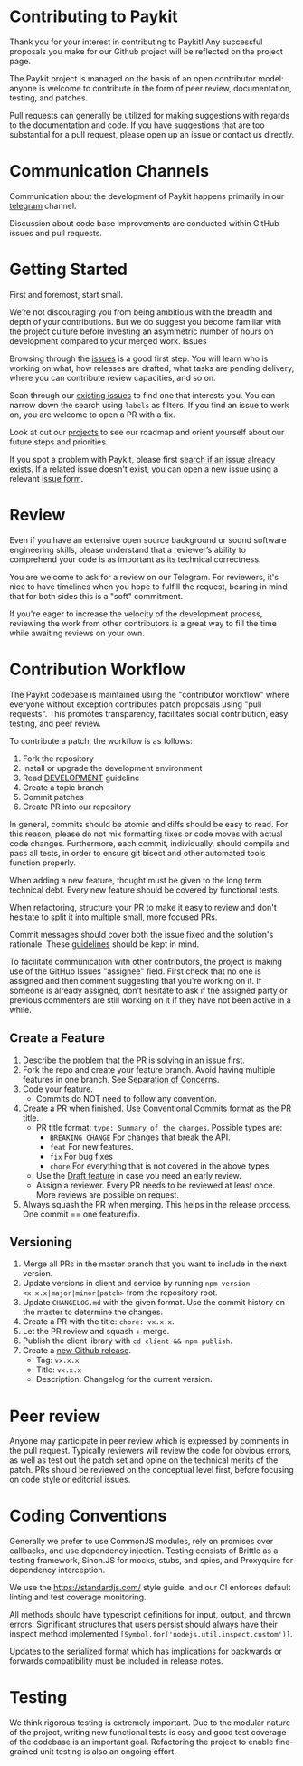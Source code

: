 # Contributing to Paykit
Thank you for your interest in contributing to Paykit! Any successful proposals you make for our Github project will be reflected on the project page.

The Paykit project is managed on the basis of an open contributor model: anyone is welcome to contribute in the form of peer review, documentation, testing, and patches.

Pull requests can generally be utilized for making suggestions with regards to the documentation and code. If you have suggestions that are too substantial for a pull request, please open up an issue or contact us directly.  

# Communication Channels
Communication about the development of Paykit happens primarily in our [telegram](https://t.me/synonym_to) channel.

Discussion about code base improvements are conducted within GitHub issues and pull requests.

# Getting Started
First and foremost, start small.

We’re not discouraging you from being ambitious with the breadth and depth of your contributions. But we do suggest you become familiar with the project culture before investing an asymmetric number of hours on development compared to your merged work.
Issues

Browsing through the [issues](https://github.com/slashtags/paykit/issues) is a good first step. You will learn who is working on what, how releases are drafted, what tasks are pending delivery, where you can contribute review capacities, and so on. 

Scan through our [existing issues](https://github.com/github/docs/issues) to find one that interests you. You can narrow down the search using `labels` as filters. If you find an issue to work on, you are welcome to open a PR with a fix.

Look at out our [projects](https://github.com/orgs/slashtags/projects) to see our roadmap and orient yourself about our future steps and priorities.

If you spot a problem with Paykit, please first [search if an issue already exists](https://docs.github.com/en/github/searching-for-information-on-github/searching-on-github/searching-issues-and-pull-requests#search-by-the-title-body-or-comments). If a related issue doesn't exist, you can open a new issue using a relevant [issue form](https://github.com/github/docs/issues/new/choose).

# Review
Even if you have an extensive open source background or sound software engineering skills, please understand that a reviewer’s ability to comprehend your code is as important as its technical correctness.

You are welcome to ask for a review on our Telegram. For reviewers, it's nice to have timelines when you hope to fulfill the request, bearing in mind that for both sides this is a "soft" commitment.

If you're eager to increase the velocity of the development process, reviewing the work from other contributors is a great way to fill the time while awaiting reviews on your own.

# Contribution Workflow
The Paykit codebase is maintained using the "contributor workflow" where everyone without exception contributes patch proposals using "pull requests". This promotes transparency, facilitates social contribution, easy testing, and peer review.

To contribute a patch, the workflow is as follows:

1. Fork the repository
2. Install or upgrade the development environment
3. Read [DEVELOPMENT](./DEVELOPMENT.md) guideline
3. Create a topic branch
4. Commit patches
5. Create PR into our repository

In general, commits should be atomic and diffs should be easy to read. For this reason, please do not mix formatting fixes or code moves with actual code changes. Furthermore, each commit, individually, should compile and pass all tests, in order to ensure git bisect and other automated tools function properly.

When adding a new feature, thought must be given to the long term technical debt. Every new feature should be covered by functional tests.

When refactoring, structure your PR to make it easy to review and don't hesitate to split it into multiple small, more focused PRs.

Commit messages should cover both the issue fixed and the solution's rationale. These [guidelines](https://chris.beams.io/posts/git-commit/) should be kept in mind.

To facilitate communication with other contributors, the project is making use of the GitHub Issues "assignee" field. First check that no one is assigned and then comment suggesting that you're working on it. If someone is already assigned, don't hesitate to ask if the assigned party or previous commenters are still working on it if they have not been active in a while.

## Create a Feature
1. Describe the problem that the PR is solving in an issue first.
2. Fork the repo and create your feature branch. Avoid having multiple features in one branch. See [Separation of Concerns](https://nalexn.github.io/separation-of-concerns/).
3. Code your feature.
    - Commits do NOT need to follow any convention.
4. Create a PR when finished. Use [Conventional Commits format](https://www.conventionalcommits.org/) as the PR title.
    - PR title format: `type: Summary of the changes`. Possible types are:
        - `BREAKING CHANGE` For changes that break the API.
        - `feat` For new features.
        - `fix` For bug fixes
        - `chore` For everything that is not covered in the above types.
    - Use the [Draft feature](https://github.blog/2019-02-14-introducing-draft-pull-requests/) in case you need an early review.
    - Assign a reviewer. Every PR needs to be reviewed at least once. More reviews are possible on request.
5. Always squash the PR when merging. This helps in the release process. One commit == one feature/fix.

## Versioning
1. Merge all PRs in the master branch that you want to include in the next version.
2. Update versions in client and service by running `npm version -- <x.x.x|major|minor|patch>` from the repository root.
3. Update `CHANGELOG.md` with the given format. Use the commit history on the master to determine the changes.
4. Create a PR with the title: `chore: vx.x.x`.
5. Let the PR review and squash + merge.
6. Publish the client library with `cd client && npm publish`.
7. Create a [new Github release](https://github.com/slashtags/paykit/releases/new).
    - Tag: `vx.x.x`
    - Title: `vx.x.x`
    - Description: Changelog for the current version.

# Peer review
Anyone may participate in peer review which is expressed by comments in the pull request. Typically reviewers will review the code for obvious errors, as well as test out the patch set and opine on the technical merits of the patch. PRs should be reviewed on the conceptual level first, before focusing on code style or editorial issues.

# Coding Conventions
Generally we prefer to use CommonJS modules, rely on promises over callbacks, and use dependency injection. Testing consists of Brittle as a testing framework, Sinon.JS for mocks, stubs, and spies, and Proxyquire for dependency interception.

We use the https://standardjs.com/ style guide, and our CI enforces default linting and test coverage monitoring.

All methods should have typescript definitions for input, output, and thrown errors. Significant structures that users persist should always have their inspect method implemented  `[Symbol.for('nodejs.util.inspect.custom')]`.

Updates to the serialized format which has implications for backwards or forwards compatibility must be included in release notes.

# Testing
We think rigorous testing is extremely important. Due to the modular nature of the project, writing new functional tests is easy and good test coverage of the codebase is an important goal. Refactoring the project to enable fine-grained unit testing is also an ongoing effort.
